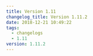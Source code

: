 ```yaml
---
title: Version 1.11
changelog_title: Version 1.11.2
date: 2018-12-21 10:49:22
tags:
  - changelogs
  - 1.11
version: 1.11.2
---
```


<script src="https://gist.github.com/spinnaker-release/5cbb402297feb85f82482a73e9428967.js"/>
